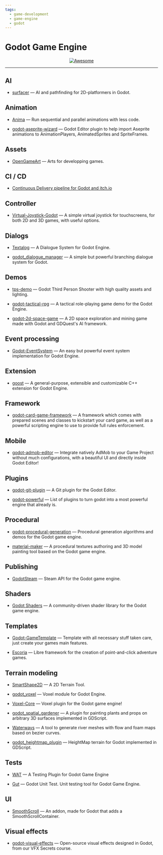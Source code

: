 ```yaml
---
tags:
  - game-development
  - game-engine
  - godot
---
```


# Godot Game Engine

<div align="center">
    <a href="https://awesome.re">
        <img src="https://awesome.re/badge.svg" alt="Awesome">
    </a>
</div>

* * *

## AI

- [surfacer](https://github.com/SnoringCatGames/surfacer) — AI and pathfinding for 2D-platformers in Godot.

## Animation

- [Anima](https://github.com/ceceppa/anima) — Run sequential and parallel animations with less code.

- [godot-aseprite-wizard](https://github.com/viniciusgerevini/godot-aseprite-wizard) — Godot Editor plugin to help import Aseprite animations to AnimationPlayers, AnimatedSprites and SpriteFrames.

## Assets

- [OpenGameArt](https://opengameart.org/) — Arts for developping games.

## CI / CD

- [Continuous Delivery pipeline for Godot and itch.io](https://saltares.com/continuous-delivery-pipeline-for-godot-and-itch.io/)

## Controller

- [Virtual-Joystick-Godot](https://github.com/MarcoFazioRandom/Virtual-Joystick-Godot) — A simple virtual joystick for touchscreens, for both 2D and 3D games, with useful options.

## Dialogs

- [Textalog](https://github.com/AnidemDex/Godot-DialogPlugin) — A Dialogue System for Godot Engine.

- [godot_dialogue_manager](https://github.com/nathanhoad/godot_dialogue_manager) —  A simple but powerful branching dialogue system for Godot.

## Demos

- [tps-demo](https://github.com/godotengine/tps-demo) — Godot Third Person Shooter with high quality assets and lighting.

- [godot-tactical-rpg](https://github.com/ramaureirac/godot-tactical-rpg) — A tactical role-playing game demo for the Godot Engine.

- [godot-2d-space-game](https://github.com/GDQuest/godot-2d-space-game) — A 2D space exploration and mining game made with Godot and GDQuest's AI framework.

## Event processing

- [Godot-EventSystem](https://github.com/AnidemDex/Godot-EventSystem) — An easy but powerful event system implementation for Godot Engine.

## Extension

- [goost](https://github.com/goostengine/goost) — A general-purpose, extensible and customizable C++ extension for Godot Engine.

## Framework

- [godot-card-game-framework](https://github.com/db0/godot-card-game-framework) — A framework which comes with prepared scenes and classes to kickstart your card game, as well as a powerful scripting engine to use to provide full rules enforcement.

## Mobile

- [godot-admob-editor](https://github.com/Poing-Studios/godot-admob-editor) — Integrate natively AdMob to your Game Project without much configurations, with a beautiful UI and directly inside Godot Editor!

## Plugins

- [godot-git-plugin](https://github.com/godotengine/godot-git-plugin) — A Git plugin for the Godot Editor.

- [godot-powerful](https://github.com/nonunknown/godot-powerful) — List of plugins to turn godot into a most powerful engine that already is.

## Procedural

- [godot-procedural-generation](https://github.com/GDQuest/godot-procedural-generation) — Procedural generation algorithms and demos for the Godot game engine.

- [material-maker](https://github.com/RodZill4/material-maker) — A procedural textures authoring and 3D model painting tool based on the Godot game engine.

## Publishing

- [GodotSteam](https://github.com/Gramps/GodotSteam) — Steam API for the Godot game engine.

## Shaders

- [Godot Shaders](https://godotshaders.com/) — A community-driven shader library for the Godot game engine.

## Templates

- [Godot-GameTemplate](https://github.com/nezvers/Godot-GameTemplate) — Template with all necessary stuff taken care, just create your games main features.

- [Escoria](https://github.com/godot-escoria) — Libre framework for the creation of point-and-click adventure games.

## Terrain modeling

- [SmartShape2D](https://github.com/SirRamEsq/SmartShape2D) — A 2D Terrain Tool.

- [godot_voxel](https://github.com/Zylann/godot_voxel) — Voxel module for Godot Engine.

- [Voxel-Core](https://github.com/ClarkThyLord/Voxel-Core) — Voxel plugin for the Godot game engine!

- [godot_spatial_gardener](https://github.com/dreadpon/godot_spatial_gardener) — A plugin for painting plants and props on arbitrary 3D surfaces implemented in GDScript.

- [Waterways](https://github.com/Arnklit/Waterways) — A tool to generate river meshes with flow and foam maps based on bezier curves.

- [godot_heightmap_plugin](https://github.com/Zylann/godot_heightmap_plugin) — HeightMap terrain for Godot implemented in GDScript.

## Tests

- [WAT](https://github.com/AlexDarigan/WAT) — A Testing Plugin for Godot Game Engine

- [Gut](https://github.com/bitwes/Gut) — Godot Unit Test. Unit testing tool for Godot Game Engine.

## UI

- [SmoothScroll](https://github.com/SpyrexDE/SmoothScroll) — An addon, made for Godot that adds a SmoothScrollContainer.

## Visual effects

- [godot-visual-effects](https://github.com/GDQuest/godot-visual-effects) — Open-source visual effects designed in Godot, from our VFX Secrets course.
